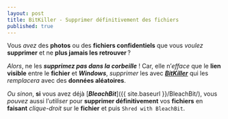 ```yaml
---
layout: post
title: BitKiller - Supprimer définitivement des fichiers
published: true
---
```


Vous *avez* des **photos** ou des **fichiers confidentiels** que vous *voulez* **supprimer** et ne **plus jamais les retrouver** ?  

*Alors*, ne les ***supprimez pas dans la corbeille*** ! Car, elle n’*efface* que le **lien visible** entre le **fichier** et ***Windows***, *supprimer* les avec [***BitKiller***](https://sourceforge.net/projects/bitkiller/) qui les *remplacera* avec des **données aléatoires**.

*Ou sinon*, **si** vous avez déjà [***BleachBit***]({{ site.baseurl }}/BleachBit/), vous *pouvez* aussi l’*utiliser* pour **supprimer définitivement** vos **fichiers** en **faisant** *clique-droit* sur le **fichier** et puis `Shred with BleachBit`.
